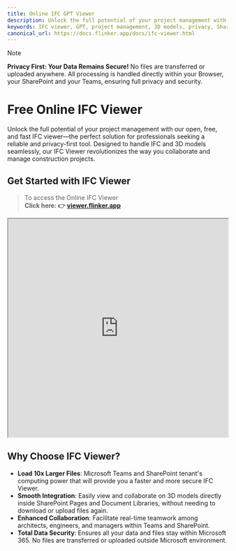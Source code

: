 ```yaml
---
title: Online IFC GPT Viewer
description: Unlock the full potential of your project management with our open, free, and fast IFC viewer—the perfect solution for professionals seeking a reliable and privacy-first tool.
keywords: IFC viewer, GPT, project management, 3D models, privacy, SharePoint, Microsoft Teams
canonical_url: https://docs.flinker.app/docs/ifc-viewer.html
---
```

> [!NOTE]
> **Privacy First: Your Data Remains Secure!**
> No files are transferred or uploaded anywhere. All processing is handled directly within your Browser, your SharePoint and your Teams, ensuring full privacy and security.

# Free Online IFC Viewer

Unlock the full potential of your project management with our open, free, and fast IFC viewer—the perfect solution for professionals seeking a reliable and privacy-first tool. Designed to handle IFC and 3D models seamlessly, our IFC Viewer revolutionizes the way you collaborate and manage construction projects.

## Get Started with IFC Viewer

>To access the Online IFC Viewer<br> **Click here: 👉 [viewer.flinker.app](https://viewer.flinker.app/)**

<iframe src="https://viewer.flinker.app/" width="100%" height="500px"></iframe>

## Why Choose IFC Viewer?
- **Load 10x Larger Files**: Microsoft Teams and SharePoint tenant's computing power that will provide you a faster and more secure IFC Viewer.
- **Smooth Integration**: Easily view and collaborate on 3D models directly inside SharePoint Pages and Document Libraries, without needing to download or upload files again.
- **Enhanced Collaboration**: Facilitate real-time teamwork among architects, engineers, and managers within Teams and SharePoint.
- **Total Data Security**: Ensures all your data and files stay within Microsoft 365. No files are transferred or uploaded outside Microsoft environment.
